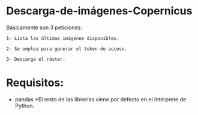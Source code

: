 # Descarga-de-imágenes-Copernicus

Básicamente son 3 peticiones:

    1- Lista las últimas imágenes disponibles.
    
    2- Se emplea para generar el token de acceso.
    
    3- Descarga el ráster.

# Requisitos:

* pandas
*El resto de las librerías viene por defecto en el intérprete de Python.
